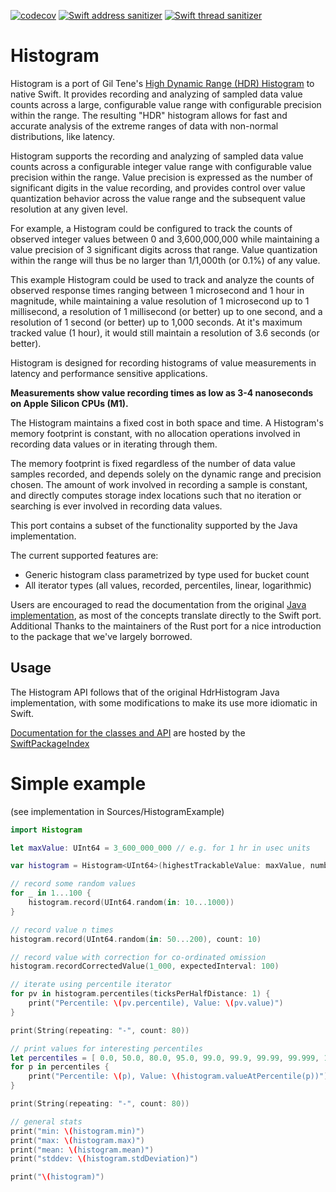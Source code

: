 [![codecov](https://codecov.io/gh/ordo-one/package-histogram/branch/main/graph/badge.svg?token=o6efZbwgoD)](https://codecov.io/gh/ordo-one/package-histogram)
[![Swift address sanitizer](https://github.com/ordo-one/package-histogram/actions/workflows/swift-sanitizer-address.yml/badge.svg)](https://github.com/ordo-one/package-histogram/actions/workflows/swift-sanitizer-address.yml)
[![Swift thread sanitizer](https://github.com/ordo-one/package-histogram/actions/workflows/swift-sanitizer-thread.yml/badge.svg)](https://github.com/ordo-one/package-histogram/actions/workflows/swift-sanitizer-thread.yml)

# Histogram

Histogram is a port of Gil Tene's [High Dynamic Range (HDR) Histogram](http://hdrhistogram.org) to native Swift. It provides recording and analyzing of sampled data value counts across a large, configurable value range with configurable precision within the range. The resulting "HDR" histogram allows for fast and accurate analysis of the extreme ranges of data with non-normal distributions, like latency.

Histogram supports the recording and analyzing of sampled data value counts across a configurable integer value range with configurable value precision within the range. Value precision is expressed as the number of significant digits in the value recording, and provides control over value quantization behavior across the value range and the subsequent value resolution at any given level.

For example, a Histogram could be configured to track the counts of observed integer values between 0 and 3,600,000,000 while maintaining a value precision of 3 significant digits across that range. Value quantization within the range will thus be no larger than 1/1,000th (or 0.1%) of any value. 

This example Histogram could be used to track and analyze the counts of observed response times ranging between 1 microsecond and 1 hour in magnitude, while maintaining a value resolution of 1 microsecond up to 1 millisecond, a resolution of 1 millisecond (or better) up to one second, and a resolution of 1 second (or better) up to 1,000 seconds. At it's maximum tracked value (1 hour), it would still maintain a resolution of 3.6 seconds (or better).

Histogram is designed for recording histograms of value measurements in latency and performance sensitive applications. 

**Measurements show value recording times as low as 3-4 nanoseconds on Apple Silicon CPUs (M1).** 

The Histogram maintains a fixed cost in both space and time. A Histogram's memory footprint is constant, with no allocation operations involved in recording data values or in iterating through them. 

The memory footprint is fixed regardless of the number of data value samples recorded, and depends solely on the dynamic range and precision chosen. The amount of work involved in recording a sample is constant, and directly computes storage index locations such that no iteration or searching is ever involved in recording data values.

This port contains a subset of the functionality supported by the Java implementation.  

The current supported features are:

* Generic histogram class parametrized by type used for bucket count
* All iterator types (all values, recorded, percentiles, linear, logarithmic)

Users are encouraged to read the documentation from the original [Java implementation](https://github.com/HdrHistogram/HdrHistogram), 
as most of the concepts translate directly to the Swift port. Additional Thanks to the maintainers of the Rust port for a nice introduction to the package that we've largely borrowed.

## Usage

The Histogram API follows that of the original HdrHistogram Java implementation, with some modifications to make its use more idiomatic in Swift. 

[Documentation for the classes and API](https://swiftpackageindex.com/ordo-one/package-histogram/main/documentation/Histogram) are hosted by the [SwiftPackageIndex](http://www.swiftpackageindex.com)

# Simple example 

(see implementation in Sources/HistogramExample)

```Swift
import Histogram

let maxValue: UInt64 = 3_600_000_000 // e.g. for 1 hr in usec units

var histogram = Histogram<UInt64>(highestTrackableValue: maxValue, numberOfSignificantValueDigits: .three)

// record some random values
for _ in 1...100 {
    histogram.record(UInt64.random(in: 10...1000))
}

// record value n times
histogram.record(UInt64.random(in: 50...200), count: 10)

// record value with correction for co-ordinated omission
histogram.recordCorrectedValue(1_000, expectedInterval: 100)

// iterate using percentile iterator
for pv in histogram.percentiles(ticksPerHalfDistance: 1) {
    print("Percentile: \(pv.percentile), Value: \(pv.value)")
}

print(String(repeating: "-", count: 80))

// print values for interesting percentiles
let percentiles = [ 0.0, 50.0, 80.0, 95.0, 99.0, 99.9, 99.99, 99.999, 100.0 ]
for p in percentiles {
    print("Percentile: \(p), Value: \(histogram.valueAtPercentile(p))")
}

print(String(repeating: "-", count: 80))

// general stats
print("min: \(histogram.min)")
print("max: \(histogram.max)")
print("mean: \(histogram.mean)")
print("stddev: \(histogram.stdDeviation)")

print("\(histogram)")
```

